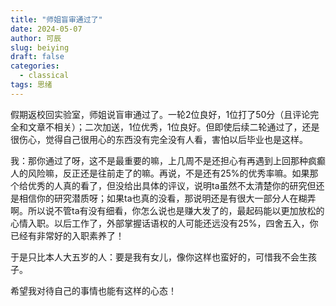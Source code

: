 ```yaml
---
title: "师姐盲审通过了"
date: 2024-05-07
author: 可辰
slug: beiying
draft: false
categories:
  - classical
tags: 思绪
---
```


假期返校回实验室，师姐说盲审通过了。一轮2位良好，1位打了50分（且评论完全和文章不相关）；二次加送，1位优秀，1位良好。但即使后续二轮通过了，还是很伤心，觉得自己很用心的东西没有完全没有人看，害怕以后毕业也是这样。

我：那你通过了呀，这不是最重要的嘛，上几周不是还担心有再遇到上回那种疯癫人的风险嘛，反正还是往前走了的嘛。再说，不是还有25%的优秀率嘛。如果那个给优秀的人真的看了，但没给出具体的评议，说明ta虽然不太清楚你的研究但还是相信你的研究潜质呀；如果ta也真的没看，那说明还是有很大一部分人在糊弄啊。所以说不管ta有没有细看，你怎么说也是赚大发了的，最起码能以更加放松的心情入职。以后工作了，外部掌握话语权的人可能还远没有25%，四舍五入，你已经有非常好的入职素养了！

于是只比本人大五岁的人：要是我有女儿，像你这样也蛮好的，可惜我不会生孩子。

希望我对待自己的事情也能有这样的心态！